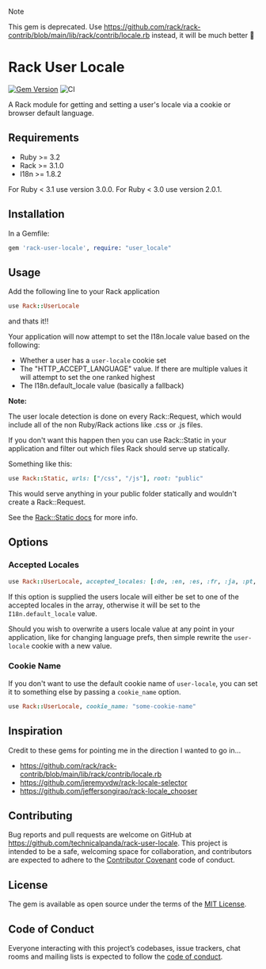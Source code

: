 > [!NOTE]
> This gem is deprecated. Use https://github.com/rack/rack-contrib/blob/main/lib/rack/contrib/locale.rb instead, it will be much better 🙂

# Rack User Locale

[![Gem Version](https://badge.fury.io/rb/rack-user-locale.svg)](http://badge.fury.io/rb/rack-user-locale)
![CI](https://github.com/technicalpanda/rack-user-locale/workflows/CI/badge.svg)

A Rack module for getting and setting a user's locale via a cookie or browser default language.

## Requirements

* Ruby >= 3.2
* Rack >= 3.1.0
* I18n >= 1.8.2

For Ruby < 3.1 use version 3.0.0.
For Ruby < 3.0 use version 2.0.1.

## Installation

In a Gemfile:

```ruby
gem 'rack-user-locale', require: "user_locale"
```

## Usage

Add the following line to your Rack application

```ruby
use Rack::UserLocale
```

and thats it!!

Your application will now attempt to set the I18n.locale value based on the following:

- Whether a user has a `user-locale` cookie set
- The "HTTP_ACCEPT_LANGUAGE" value. If there are multiple values it will attempt to set the one ranked highest
- The I18n.default_locale value (basically a fallback)

**Note:**

The user locale detection is done on every Rack::Request, which would include all of the non Ruby/Rack actions like .css or .js files.

If you don't want this happen then you can use Rack::Static in your application and filter out which files Rack should serve up statically.

Something like this:

```ruby
use Rack::Static, urls: ["/css", "/js"], root: "public"
```

This would serve anything in your public folder statically and wouldn't create a Rack::Request.

See the [Rack::Static docs](http://rack.rubyforge.org/doc/classes/Rack/Static.html) for more info.

## Options

### Accepted Locales

```ruby
use Rack::UserLocale, accepted_locales: [:de, :en, :es, :fr, :ja, :pt, :zh] #(whatever codes you support)
```

If this option is supplied the users locale will either be set to one of the accepted locales in the array, otherwise it will be set to the `I18n.default_locale` value.

Should you wish to overwrite a users locale value at any point in your application, like for changing language prefs, then simple rewrite the `user-locale` cookie with a new value.

### Cookie Name

If you don't want to use the default cookie name of `user-locale`, you can set it to something else by passing a `cookie_name` option.

```ruby
use Rack::UserLocale, cookie_name: "some-cookie-name"
```

## Inspiration

Credit to these gems for pointing me in the direction I wanted to go in...

- https://github.com/rack/rack-contrib/blob/main/lib/rack/contrib/locale.rb
- https://github.com/jeremyvdw/rack-locale-selector
- https://github.com/jeffersongirao/rack-locale_chooser

## Contributing

Bug reports and pull requests are welcome on GitHub at https://github.com/technicalpanda/rack-user-locale. This project is intended to be a safe, welcoming space for collaboration, and contributors are expected to adhere to the [Contributor Covenant](http://contributor-covenant.org) code of conduct.

## License

The gem is available as open source under the terms of the [MIT License](https://opensource.org/licenses/MIT).

## Code of Conduct

Everyone interacting with this project’s codebases, issue trackers, chat rooms and mailing lists is expected to follow the [code of conduct](https://github.com/technicalpanda/rack-user-locale/blob/main/CODE_OF_CONDUCT.md).
